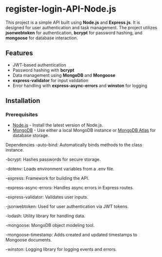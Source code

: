 # register-login-API-Node.js

 
This project is a simple API built using **Node.js** and **Express.js**. It is designed for user authentication and task management. The project utilizes **jsonwebtoken** for authentication, **bcrypt** for password hashing, and **mongoose** for database interaction.

## Features
- JWT-based authentication
- Password hashing with **bcrypt**
- Data management using **MongoDB** and **Mongoose**
- **express-validator** for input validation
- Error handling with **express-async-errors** and **winston** for logging

## Installation

### Prerequisites
- [Node.js](https://nodejs.org/) - Install the latest version of Node.js.
- [MongoDB](https://www.mongodb.com/) - Use either a local MongoDB instance or [MongoDB Atlas](https://www.mongodb.com/cloud/atlas) for database storage.




Dependencies
-auto-bind: Automatically binds methods to the class instance.

-bcrypt: Hashes passwords for secure storage.

-dotenv: Loads environment variables from a .env file.

-express: Framework for building the API.

-express-async-errors: Handles async errors in Express routes.

-express-validator: Validates user inputs.

-jsonwebtoken: Used for user authentication via JWT tokens.

-lodash: Utility library for handling data.

-mongoose: MongoDB object modeling tool.

-mongoose-timestamp: Adds created and updated timestamps to Mongoose documents.


-winston: Logging library for logging events and errors.

